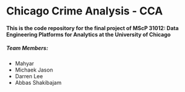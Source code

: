 # Chicago Crime Analysis - CCA
#### This is the code repository for the final project of MScP 31012: Data Engineering Platforms for Analytics at the University of Chicago
##### Team Members:
* Mahyar 
* Michaek Jason
* Darren Lee
* Abbas Shakibajam
